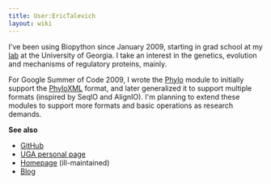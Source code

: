 ```yaml
---
title: User:EricTalevich
layout: wiki
---
```


I've been using Biopython since January 2009, starting in grad school at
my [lab](http://esbg.bmb.uga.edu/) at the University of Georgia. I take
an interest in the genetics, evolution and mechanisms of regulatory
proteins, mainly.

For Google Summer of Code 2009, I wrote the [Phylo](Phylo "wikilink")
module to initially support the [PhyloXML](PhyloXML "wikilink") format,
and later generalized it to support multiple formats (inspired by SeqIO
and AlignIO). I'm planning to extend these modules to support more
formats and basic operations as research demands.

**See also**

-   [GitHub](http://github.com/etal)
-   [UGA personal page](http://etal.myweb.uga.edu/)
-   [Homepage](http://eric.talevich.com/) (ill-maintained)
-   [Blog](http://etalog.blogspot.com/)

